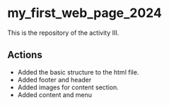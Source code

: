 # my_first_web_page_2024

This is the repository of the activity III.

## Actions

- Added the basic structure to the html file.
- Added footer and header
- Added images for content section.
- Added content and menu

